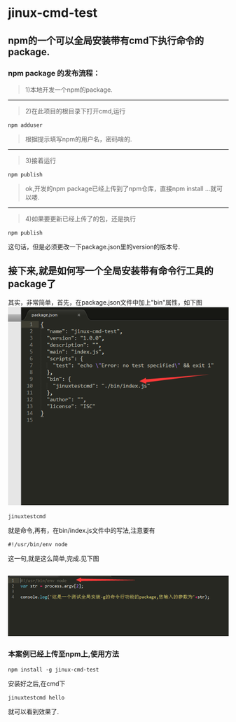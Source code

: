 # jinux-cmd-test
## npm的一个可以全局安装带有cmd下执行命令的package.

### npm package 的发布流程：
> 1)本地开发一个npm的package.
---
> 2)在此项目的根目录下打开cmd,运行
```
npm adduser
```
> 根据提示填写npm的用户名，密码啥的.
---
> 3)接着运行
```
npm publish
```
> ok,开发的npm package已经上传到了npm仓库，直接npm install ...就可以喽.
---
> 4)如果要更新已经上传了的包，还是执行
```
npm publish
```
这句话，但是必须更改一下package.json里的version的版本号.

## 接下来,就是如何写一个全局安装带有命令行工具的package了
其实，非常简单，首先，在package.json文件中加上"bin"属性，如下图
![](https://raw.githubusercontent.com/jinux7/jinux-cmd-test/master/img/1.png)
```
jinuxtestcmd
```
就是命令,再有，在bin/index.js文件中的写法,注意要有
```
#!/usr/bin/env node
```
这一句,就是这么简单,完成.见下图

![](https://raw.githubusercontent.com/jinux7/jinux-cmd-test/master/img/2.png)
---
### 本案例已经上传至npm上,使用方法
```
npm install -g jinux-cmd-test
```
安装好之后,在cmd下
```
jinuxtestcmd hello
```
就可以看到效果了.

